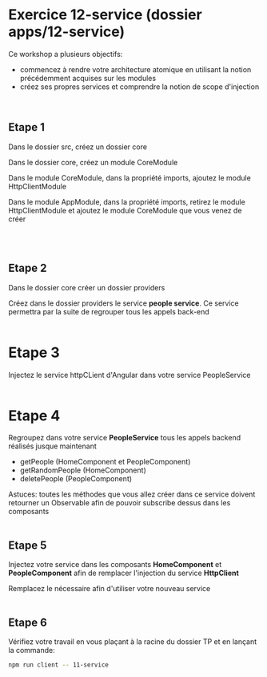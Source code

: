 # Exercice 12-service (dossier apps/12-service)

Ce workshop a plusieurs objectifs:
- commencez à rendre votre architecture atomique en utilisant la notion précédemment acquises sur les modules
- créez ses propres services et comprendre la notion de scope d'injection

<br>

## Etape 1

Dans le dossier src, créez un dossier core

Dans le dossier core, créez un module CoreModule

Dans le module CoreModule, dans la propriété imports, ajoutez le module HttpClientModule

Dans le module AppModule, dans la propriété imports, retirez le module HttpClientModule et ajoutez le module CoreModule que vous venez de créer

<br><br>

## Etape 2

Dans le dossier core créer un dossier providers

Créez dans le dossier providers le service **people service**. Ce service permettra par la suite de regrouper tous les appels back-end
<br><br>

# Etape 3

Injectez le service httpCLient d'Angular dans votre service PeopleService
<br><br>

# Etape 4

Regroupez dans votre service **PeopleService** tous les appels backend réalisés jusque maintenant

-   getPeople (HomeComponent et PeopleComponent)
-   getRandomPeople (HomeComponent)
-   deletePeople (PeopleComponent)

Astuces: toutes les méthodes que vous allez créer dans ce service doivent retourner un Observable afin de pouvoir subscribe dessus dans les composants
<br><br>

## Etape 5

Injectez votre service dans les composants **HomeComponent** et **PeopleComponent** afin de remplacer l'injection du service **HttpClient**

Remplacez le nécessaire afin d'utiliser votre nouveau service
<br><br>

## Etape 6

Vérifiez votre travail en vous plaçant à la racine du dossier TP et en lançant la commande:

```bash
npm run client -- 11-service
```
